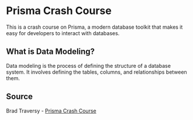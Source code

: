 # Prisma Crash Course

This is a crash course on Prisma, a modern database toolkit that makes it easy for developers to interact with databases.

## What is Data Modeling?

Data modeling is the process of defining the structure of a database system. It involves defining the tables, columns, and relationships between them.

## Source

Brad Traversy - [Prisma Crash Course](https://youtu.be/CYH04BJzamo?si=lH1svtZyfLp-Fpem)
